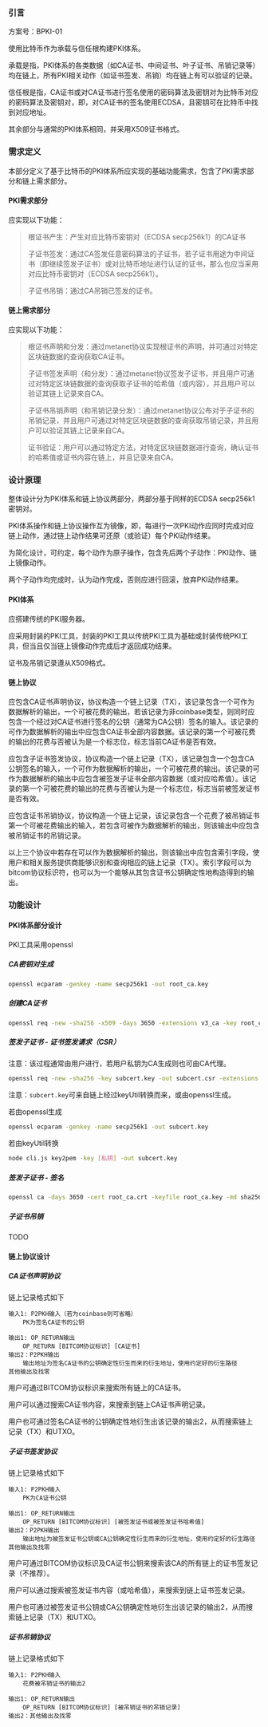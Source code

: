 ### 引言

方案号：BPKI-01

使用比特币作为承载与信任根构建PKI体系。

承载是指，PKI体系的各类数据（如CA证书、中间证书、叶子证书、吊销记录等）均在链上，所有PKI相关动作（如证书签发、吊销）均在链上有可以验证的记录。

信任根是指，CA证书或对CA证书进行签名使用的密码算法及密钥对为比特币对应的密码算法及密钥对，即，对CA证书的签名使用ECDSA，且密钥可在比特币中找到对应地址。

其余部分与通常的PKI体系相同，并采用X509证书格式。

### 需求定义

本部分定义了基于比特币的PKI体系所应实现的基础功能需求，包含了PKI需求部分和链上需求部分。

#### PKI需求部分

应实现以下功能：

>根证书产生：产生对应比特币密钥对（ECDSA secp256k1）的CA证书
>
>子证书签发：通过CA签发任意密码算法的子证书，若子证书用途为中间证书（即继续签发子证书）或对比特币地址进行认证的证书，那么也应当采用对应比特币密钥对（ECDSA secp256k1）。
>
>子证书吊销：通过CA吊销已签发的证书。

#### 链上需求部分

应实现以下功能：

>根证书声明和分发：通过metanet协议实现根证书的声明，并可通过对特定区块链数据的查询获取CA证书。
>
>子证书签发声明（和分发）：通过metanet协议签发子证书，并且用户可通过对特定区块链数据的查询获取子证书的哈希值（或内容），并且用户可以验证其链上记录来自CA。
>
>子证书吊销声明（和吊销记录分发）：通过metanet协议公布对于子证书的吊销记录，并且用户可通过对特定区块链数据的查询获取吊销记录，并且用户可以验证其链上记录来自CA。
>
>证书验证：用户可以通过特定方法，对特定区块链数据进行查询，确认证书的哈希值或证书内容在链上，并且记录来自CA。

### 设计原理

整体设计分为PKI体系和链上协议两部分，两部分基于同样的ECDSA secp256k1密钥对。

PKI体系操作和链上协议操作互为镜像，即，每进行一次PKI动作应同时完成对应链上动作，通过链上动作结果可还原（或验证）每个PKI动作结果。

为简化设计，可约定，每个动作为原子操作，包含先后两个子动作：PKI动作、链上镜像动作。

两个子动作均完成时，认为动作完成，否则应进行回滚，放弃PKI动作结果。

####  PKI体系

应搭建传统的PKI服务器。

应采用封装的PKI工具，封装的PKI工具以传统PKI工具为基础或封装传统PKI工具，但当且仅当链上镜像动作完成后才返回成功结果。

证书及吊销记录遵从X509格式。

#### 链上协议

应包含CA证书声明协议，协议构造一个链上记录（TX），该记录包含一个可作为数据解析的输出，一个可被花费的输出，若该记录为非coinbase类型，则同时应包含一个经过对CA证书进行签名的公钥（通常为CA公钥）签名的输入。该记录的可作为数据解析的输出中应包含CA证书全部内容数据。该记录的第一个可被花费的输出的花费与否被认为是一个标志位，标志当前CA证书是否有效。

应包含子证书签发协议，协议构造一个链上记录（TX），该记录包含一个包含CA公钥签名的输入，一个可作为数据解析的输出，一个可被花费的输出。该记录的可作为数据解析的输出中应包含被签发子证书全部内容数据（或对应哈希值）。该记录的第一个可被花费的输出的花费与否被认为是一个标志位，标志当前被签发证书是否有效。

应包含证书吊销协议，协议构造一个链上记录，该记录包含一个花费了被吊销证书第一个可被花费输出的输入，若包含可被作为数据解析的输出，则该输出中应包含被吊销证书的吊销记录。

以上三个协议中若存在可以作为数据解析的输出，则该输出中应包含索引字段，使用户和相关服务提供商能够识别和查询相应的链上记录（TX）。索引字段可以为bitcom协议标识符，也可以为一个能够从其包含证书公钥确定性地构造得到的输出。

### 功能设计

#### PKI体系部分设计

PKI工具采用openssl

##### CA密钥对生成

~~~bash
openssl ecparam -genkey -name secp256k1 -out root_ca.key
~~~

##### 创建CA证书

~~~bash
openssl req -new -sha256 -x509 -days 3650 -extensions v3_ca -key root_ca.key -out root_ca.crt
~~~

##### 签发子证书 - 证书签发请求（CSR）

注意：该过程通常由用户进行，若用户私钥为CA生成则也可由CA代理。

~~~bash
openssl req -new -sha256 -key subcert.key -out subcert.csr -extensions v3_req
~~~

注意：`subcert.key`可来自链上经过keyUtil转换而来，或由openssl生成。

若由openssl生成

~~~bash
openssl ecparam -genkey -name secp256k1 -out subcert.key
~~~

若由keyUtil转换

~~~bash
node cli.js key2pem -key [私钥] -out subcert.key
~~~

##### 签发子证书 - 签名

~~~bash
openssl ca -days 3650 -cert root_ca.crt -keyfile root_ca.key -md sha256 -extensions v3_req -in subcert.csr -out subcert.crt
~~~

##### 子证书吊销

TODO

#### 链上协议设计

##### CA证书声明协议

链上记录格式如下

~~~
输入1: P2PKH输入（若为coinbase则可省略）
	PK为签名CA证书的公钥

输出1: OP_RETURN输出
	OP_RETURN [BITCOM协议标识] [CA证书]
输出2：P2PKH输出
	输出地址为签名CA证书的公钥确定性衍生而来的衍生地址，使用约定好的衍生路径
其他输出及找零
~~~

用户可通过BITCOM协议标识来搜索所有链上的CA证书。

用户可以通过搜索CA证书内容，来搜索到链上CA证书声明记录。

用户也可通过签名CA证书的公钥确定性地衍生出该记录的输出2，从而搜索链上记录（TX）和UTXO。

##### 子证书签发协议

链上记录格式如下

```
输入1: P2PKH输入
	PK为CA证书公钥

输出1: OP_RETURN输出
	OP_RETURN [BITCOM协议标识] [被签发证书或被签发证书哈希值]
输出2：P2PKH输出
	输出地址为被签发证书公钥或CA公钥确定性衍生而来的衍生地址，使用约定好的衍生路径
其他输出及找零
```

用户可通过BITCOM协议标识及CA证书公钥来搜索该CA的所有链上的证书签发记录（不推荐）。

用户可以通过搜索被签发证书内容（或哈希值），来搜索到链上证书签发记录。

用户也可通过被签发证书公钥或CA公钥确定性地衍生出该记录的输出2，从而搜索链上记录（TX）和UTXO。

##### 证书吊销协议

链上记录格式如下

```
输入1: P2PKH输入
	花费被吊销证书的输出2

输出1: OP_RETURN输出
	OP_RETURN [BITCOM协议标识] [被吊销证书的吊销记录]
输出2：其他输出及找零
```
